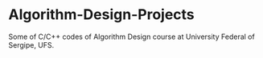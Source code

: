 # Algorithm-Design-Projects
Some of C/C++ codes of Algorithm Design course at University Federal of Sergipe, UFS.
